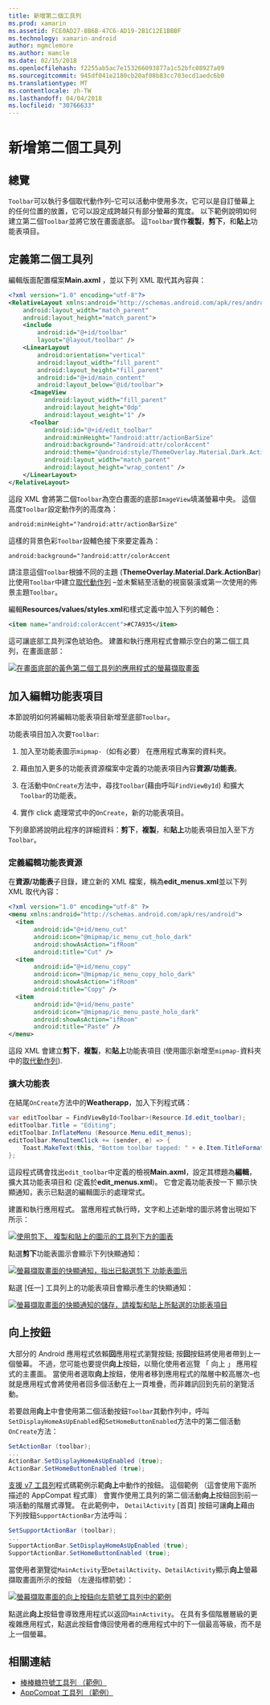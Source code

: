 ```yaml
---
title: 新增第二個工具列
ms.prod: xamarin
ms.assetid: FCE0AD27-8B6B-47C6-AD19-2B1C12E1BBBF
ms.technology: xamarin-android
author: mgmclemore
ms.author: mamcle
ms.date: 02/15/2018
ms.openlocfilehash: f2255ab5ac7e153266093877a1c52bfc08927a09
ms.sourcegitcommit: 945df041e2180cb20af08b83cc703ecd1aedc6b0
ms.translationtype: MT
ms.contentlocale: zh-TW
ms.lasthandoff: 04/04/2018
ms.locfileid: "30766633"
---
```

# <a name="adding-a-second-toolbar"></a>新增第二個工具列


## <a name="overview"></a>總覽 

`Toolbar`可以執行多個取代動作列&ndash;它可以活動中使用多次，它可以是自訂螢幕上的任何位置的放置，它可以設定成跨越只有部分螢幕的寬度。 以下範例說明如何建立第二個`Toolbar`並將它放在畫面底部。 這`Toolbar`實作**複製**，**剪下**，和**貼上**功能表項目。 


## <a name="define-the-second-toolbar"></a>定義第二個工具列 

編輯版面配置檔案**Main.axml** ，並以下列 XML 取代其內容與：

```xml
<?xml version="1.0" encoding="utf-8"?>
<RelativeLayout xmlns:android="http://schemas.android.com/apk/res/android"
    android:layout_width="match_parent"
    android:layout_height="match_parent">
    <include
        android:id="@+id/toolbar"
        layout="@layout/toolbar" />
    <LinearLayout
        android:orientation="vertical"
        android:layout_width="fill_parent"
        android:layout_height="fill_parent"
        android:id="@+id/main_content"
        android:layout_below="@id/toolbar">
      <ImageView
          android:layout_width="fill_parent"
          android:layout_height="0dp"
          android:layout_weight="1" />
      <Toolbar
          android:id="@+id/edit_toolbar"
          android:minHeight="?android:attr/actionBarSize"
          android:background="?android:attr/colorAccent"
          android:theme="@android:style/ThemeOverlay.Material.Dark.ActionBar"
          android:layout_width="match_parent"
          android:layout_height="wrap_content" />
    </LinearLayout>
</RelativeLayout>
```

這段 XML 會將第二個`Toolbar`為空白畫面的底部`ImageView`填滿螢幕中央。 這個高度`Toolbar`設定動作列的高度為： 

```xml
android:minHeight="?android:attr/actionBarSize"
```

這樣的背景色彩`Toolbar`設輔色接下來要定義為：

```xml
android:background="?android:attr/colorAccent
```

請注意這個`Toolbar`根據不同的主題 (**ThemeOverlay.Material.Dark.ActionBar**) 比使用`Toolbar`中建立[取代動作列](~/android/user-interface/controls/tool-bar/replacing-the-action-bar.md) &ndash;並未繫結至活動的視窗裝潢或第一次使用的佈景主題`Toolbar`。

編輯**Resources/values/styles.xml**和樣式定義中加入下列的輔色： 

```xml
<item name="android:colorAccent">#C7A935</item>
```

這可讓底部工具列深色琥珀色。 建置和執行應用程式會顯示空白的第二個工具列，在畫面底部： 

[![在畫面底部的黃色第二個工具列的應用程式的螢幕擷取畫面](adding-a-second-toolbar-images/01-second-toolbar-sml.png)](adding-a-second-toolbar-images/01-second-toolbar.png#lightbox)


 
## <a name="add-edit-menu-items"></a>加入編輯功能表項目 

本節說明如何將編輯功能表項目新增至底部`Toolbar`。 

功能表項目加入次要`Toolbar`: 

1.  加入至功能表圖示`mipmap-`（如有必要） 在應用程式專案的資料夾。

2.  藉由加入更多的功能表資源檔案中定義的功能表項目內容**資源/功能表**。 

3.  在活動中`OnCreate`方法中，尋找`Toolbar`(藉由呼叫`FindViewById`) 和擴大`Toolbar`的功能表。

4.  實作 click 處理常式中的`OnCreate`，新的功能表項目。 

下列章節將說明此程序的詳細資料：**剪下**，**複製**，和**貼上**功能表項目加入至下方`Toolbar`。 



### <a name="define-the-edit-menu-resource"></a>定義編輯功能表資源

在**資源/功能表**子目錄，建立新的 XML 檔案，稱為**edit_menus.xml**並以下列 XML 取代內容：

```xml
<?xml version="1.0" encoding="utf-8" ?>
<menu xmlns:android="http://schemas.android.com/apk/res/android">
  <item
       android:id="@+id/menu_cut"
       android:icon="@mipmap/ic_menu_cut_holo_dark"
       android:showAsAction="ifRoom"
       android:title="Cut" />
  <item
       android:id="@+id/menu_copy"
       android:icon="@mipmap/ic_menu_copy_holo_dark"
       android:showAsAction="ifRoom"
       android:title="Copy" />
  <item
       android:id="@+id/menu_paste"
       android:icon="@mipmap/ic_menu_paste_holo_dark"
       android:showAsAction="ifRoom"
       android:title="Paste" />
</menu>
```

這段 XML 會建立**剪下**，**複製**，和**貼上**功能表項目 (使用圖示新增至`mipmap-`資料夾中的[取代動作列](~/android/user-interface/controls/tool-bar/replacing-the-action-bar.md)).



### <a name="inflate-the-menus"></a>擴大功能表

在結尾`OnCreate`方法中的**Weatherapp**，加入下列程式碼： 

```csharp
var editToolbar = FindViewById<Toolbar>(Resource.Id.edit_toolbar);
editToolbar.Title = "Editing";
editToolbar.InflateMenu (Resource.Menu.edit_menus);
editToolbar.MenuItemClick += (sender, e) => {
    Toast.MakeText(this, "Bottom toolbar tapped: " + e.Item.TitleFormatted, ToastLength.Short).Show();
};
```

這段程式碼會找出`edit_toolbar`中定義的檢視**Main.axml**，設定其標題為**編輯**，擴大其功能表項目和 (定義於**edit_menus.xml**)。 它會定義功能表按一下 顯示快顯通知，表示已點選的編輯圖示的處理常式。 

建置和執行應用程式。 當應用程式執行時，文字和上述新增的圖示將會出現如下所示： 

[![使用剪下、 複製和貼上的圖示的工具列下方的圖表](adding-a-second-toolbar-images/02-bottom-toolbar-sml.png)](adding-a-second-toolbar-images/02-bottom-toolbar.png#lightbox)

點選**剪下**功能表圖示會顯示下列快顯通知： 

[![螢幕擷取畫面的快顯通知，指出已點選剪下 功能表圖示](adding-a-second-toolbar-images/03-bottom-tapped-sml.png)](adding-a-second-toolbar-images/03-bottom-tapped.png#lightbox)

點選 [任一] 工具列上的功能表項目會顯示產生的快顯通知： 

[![螢幕擷取畫面的快顯通知的儲存，請複製和貼上所點選的功能表項目](adding-a-second-toolbar-images/04-menu-action-sml.png)](adding-a-second-toolbar-images/04-menu-action.png#lightbox)



## <a name="the-up-button"></a>向上按鈕 

大部分的 Android 應用程式依賴**回**應用程式瀏覽按鈕; 按**回**按鈕將使用者帶到上一個螢幕。
不過，您可能也要提供**向上**按鈕，以簡化使用者巡覽 「 向上 」 應用程式的主畫面。 當使用者選取**向上**按鈕，使用者移到應用程式的階層中較高層次&ndash;也就是應用程式會將使用者回多個活動在上一頁堆疊，而非雜訊回到先前的瀏覽活動。 

若要啟用**向上**中會使用第二個活動按鈕`Toolbar`其動作列中，呼叫`SetDisplayHomeAsUpEnabled`和`SetHomeButtonEnabled`方法中的第二個活動`OnCreate`方法：

```csharp
SetActionBar (toolbar);
...
ActionBar.SetDisplayHomeAsUpEnabled (true);
ActionBar.SetHomeButtonEnabled (true);
```

[支援 v7 工具列](https://developer.xamarin.com/samples/monodroid/Supportv7/AppCompat/Toolbar/)程式碼範例示範**向上**中動作的按鈕。 這個範例 （這會使用下面所描述的 AppCompat 程式庫） 會實作使用工具列的第二個活動**向上**按鈕回到前一項活動的階層式導覽。 在此範例中， `DetailActivity` [首頁] 按鈕可讓**向上**藉由下列按鈕`SupportActionBar`方法呼叫： 

```csharp
SetSupportActionBar (toolbar);
...
SupportActionBar.SetDisplayHomeAsUpEnabled (true);
SupportActionBar.SetHomeButtonEnabled (true);
```

當使用者瀏覽從`MainActivity`至`DetailActivity`、`DetailActivity`顯示**向上**螢幕擷取畫面所示的按鈕 （左邊指標箭號）：

[![螢幕擷取畫面的向上按鈕向左箭號工具列中的範例](adding-a-second-toolbar-images/05-up-button-sml.png)](adding-a-second-toolbar-images/05-up-button.png#lightbox)

點選此**向上**按鈕會導致應用程式以返回`MainActivity`。 在具有多個階層層級的更複雜應用程式，點選此按鈕會傳回使用者的應用程式中的下一個最高等級，而不是上一個螢幕。 



## <a name="related-links"></a>相關連結

- [棒棒糖符號工具列 （範例）](https://developer.xamarin.com/samples/monodroid/android5.0/Toolbar/)
- [AppCompat 工具列 （範例）](https://developer.xamarin.com/samples/monodroid/Supportv7/AppCompat/Toolbar/)
